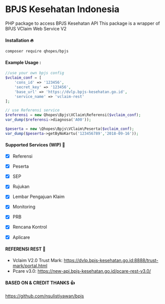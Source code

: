 # BPJS Kesehatan Indonesia
PHP package to access BPJS Kesehatan API 
This package is a wrapper of BPJS VClaim Web Service V2

#### Installation :fire:

`composer require qhopes/bpjs`

#### Example Usage :
```php
//use your own bpjs config
$vclaim_conf = [
    'cons_id' => '123456',
    'secret_key' => '123456',
    'base_url' => 'https://dvlp.bpjs-kesehatan.go.id',
    'service_name' => 'vclaim-rest'
];

// use Referensi service
$referensi = new Qhopes\Bpjs\VClaim\Referensi($vclaim_conf);
var_dump($referensi->diagnosa('A00'));

$peserta = new \Qhopes\Bpjs\VClaim\Peserta($vclaim_conf);
var_dump($peserta->getByNoKartu('123456789','2018-09-16'));
```


#### Supported Services (WIP) :rocket:

- [x] Referensi
- [x] Peserta
- [x] SEP
- [x] Rujukan
- [x] Lembar Pengajuan Klaim
- [x] Monitoring
- [x] PRB
- [x] Rencana Kontrol
- [x] Aplicare


####  REFERENSI REST 📘

- Vclaim V2.0 Trust Mark: https://dvlp.bpjs-kesehatan.go.id:8888/trust-mark/portal.html
- Pcare v3.0: https://new-api.bpjs-kesehatan.go.id/pcare-rest-v3.0/

#### BASED ON & CREDIT THANKS 👍

https://github.com/nsulistiyawan/bpjs